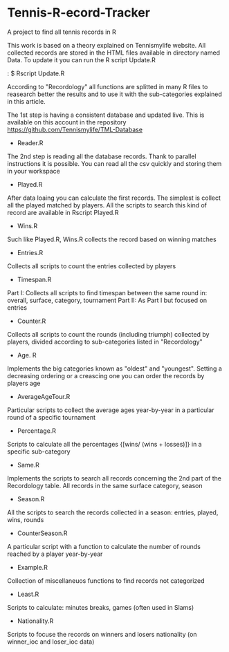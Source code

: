 # Tennis-R-ecord-Tracker
A project to find all tennis records in R

This work is based on a theory explained on Tennismylife website. All collected records are stored in the HTML files available in directory named Data. To update it you can run the R script Update.R

: $ Rscript Update.R

According to "Recordology" all functions are splitted in many R files to reasearch better the results and to use it with the sub-categories explained in this article.

The 1st step is having a consistent database and updated live. This is available on this account in the repository https://github.com/Tennismylife/TML-Database

* Reader.R 

The 2nd step is reading all the database records. Thank to parallel instructions it is possible. You can read all the csv quickly and storing them in your workspace

* Played.R

After data loaing you can calculate the first records. The simplest is collect all the played matched by players. All the scripts to search this kind of record are available in Rscript Played.R

* Wins.R

Such like Played.R, Wins.R collects the record based on winning matches

* Entries.R

Collects all scripts to count the entries collected by players

* Timespan.R

Part I: Collects all scripts to find timespan between the same round in: overall, surface, category, tournament
Part II: As Part I but focused on entries

* Counter.R

Collects all scripts to count the rounds (including triumph) collected by players, divided according to sub-categories listed in "Recordology"

* Age. R

Implements the big categories known as "oldest" and "youngest". Setting a decreasing ordering or a creascing one you can order the records by players age

* AverageAgeTour.R

Particular scripts to collect the average ages year-by-year in a particular round of a specific tournament

* Percentage.R

Scripts to calculate all the percentages {[wins/ (wins + losses)]} in a specific sub-category

* Same.R

Implements the scripts to search all records concerning the 2nd part of the Recordology table. All records in the same surface  category, season

* Season.R

All the scripts to search the records collected in a season: entries, played, wins, rounds

* CounterSeason.R

A particular script with a function to calculate the number of rounds reached by a player year-by-year

* Example.R

Collection of miscellaneuos functions to find records not categorized

* Least.R

Scripts to calculate: minutes breaks, games (often used in Slams)

* Nationality.R

Scripts to focuse the records on winners and losers nationality (on winner_ioc and loser_ioc data)





